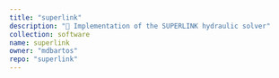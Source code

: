 ```yaml
---
title: "superlink"
description: "🚰 Implementation of the SUPERLINK hydraulic solver"
collection: software
name: superlink
owner: "mdbartos"
repo: "superlink"
---
```


